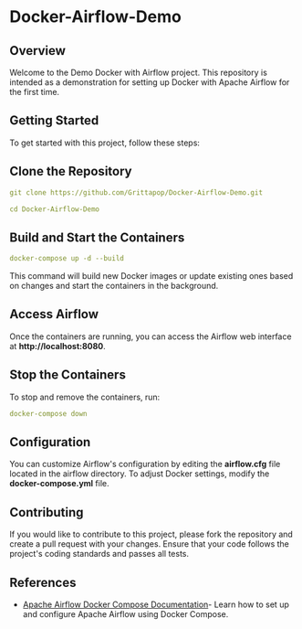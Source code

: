 # Docker-Airflow-Demo

## Overview
Welcome to the Demo Docker with Airflow project. This repository is intended as a demonstration for setting up Docker with Apache Airflow for the first time.

## Getting Started
To get started with this project, follow these steps:

## Clone the Repository
```yaml
git clone https://github.com/Grittapop/Docker-Airflow-Demo.git
```
```yaml
cd Docker-Airflow-Demo
```

## Build and Start the Containers
```yaml
docker-compose up -d --build
```
This command will build new Docker images or update existing ones based on changes and start the containers in the background.

## Access Airflow
Once the containers are running, you can access the Airflow web interface at **http://localhost:8080**.

## Stop the Containers
To stop and remove the containers, run:
```yaml
docker-compose down
```

## Configuration
You can customize Airflow's configuration by editing the **airflow.cfg** file located in the airflow directory. To adjust Docker settings, modify the **docker-compose.yml** file.

## Contributing
If you would like to contribute to this project, please fork the repository and create a pull request with your changes. Ensure that your code follows the project's coding standards and passes all tests.

## References
- [Apache Airflow Docker Compose Documentation](https://airflow.apache.org/docs/apache-airflow/stable/howto/docker-compose/index.html)- Learn how to set up and configure Apache Airflow using Docker Compose.

 





